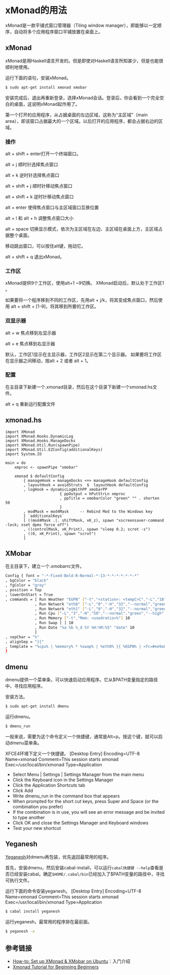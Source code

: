 # xMonad的用法

xMonad是一款平铺式窗口管理器（Tiling window manager），即能够以一定顺序，自动将多个应用程序窗口平铺放置在桌面上。

## xMonad

xMonad是用Haskell语言开发的。但是即使对Haskell语言所知甚少，但是也能很顺利地使用。

运行下面的语句，安装xMonad。

```bash
$ sudo apt-get install xmonad xmobar
```

安装完成后，退出再重新登录，选择xMonad会话。登录后，你会看到一个完全空白的桌面，这说明xMonad起作用了。

第一个打开的应用程序，从占据桌面的左边区域，这称为“主区域”（main area），即该窗口占据最大的一个区域。以后打开的应用程序，都会占据右边的区域。
 
### 操作
 
alt + shift + enter打开一个终端窗口。

alt + j 顺时针选择焦点窗口

alt + k 逆时针选择焦点窗口

alt + shift + j 顺时针移动焦点窗口

alt + shift + k 逆时针移动焦点窗口

 alt + enter 使得焦点窗口与主区域窗口互换位置

alt + l 和 alt + h 调整焦点窗口大小

alt + space 切换显示模式，依次为主区域在左边、主区域在桌面上方，主区域占据整个桌面。

移动跳出窗口，可以按住alt键，拖动它。

alt + shift + q  退出xMonad。

### 工作区

xMonad提供9个工作区，使用alt+1 ~9切换。 XMonad启动后，默认处于工作区1  。

如果要将一个程序移到不同的工作区，先用alt + j/k，将其变成焦点窗口，然后使用 alt + shift + [1-9]，将其移到所要的工作区。

### 双显示器

alt + w 焦点移到左显示器

alt + e 焦点移到右显示器

默认，工作区1显示在主显示器，工作区2显示在第二个显示器。 如果要将工作区在显示器之间移动，按alt + 2 或者 alt + 1。

### 配置

在主目录下新建一个.xmonad目录，然后在这个目录下新建一个xmonad.hs文件。

alt + q 重新运行配置文件

## xmonad.hs

```
import XMonad
import XMonad.Hooks.DynamicLog
import XMonad.Hooks.ManageDocks
import XMonad.Util.Run(spawnPipe)
import XMonad.Util.EZConfig(additionalKeys)
import System.IO

main = do
    xmproc <- spawnPipe "xmobar"

    xmonad $ defaultConfig
        { manageHook = manageDocks <+> manageHook defaultConfig
        , layoutHook = avoidStruts  $  layoutHook defaultConfig
        , logHook = dynamicLogWithPP xmobarPP
                        { ppOutput = hPutStrLn xmproc
                        , ppTitle = xmobarColor "green" "" . shorten 50
                        }
        , modMask = mod4Mask     -- Rebind Mod to the Windows key
        } `additionalKeys`
        [ ((mod4Mask .|. shiftMask, xK_z), spawn "xscreensaver-command -lock; xset dpms force off")
        , ((controlMask, xK_Print), spawn "sleep 0.2; scrot -s")
        , ((0, xK_Print), spawn "scrot")
        ]
```

## XMobar

在主目录下，建立一个.xmobarrc文件。

```bash
Config { font = "-*-Fixed-Bold-R-Normal-*-13-*-*-*-*-*-*-*"
, bgColor = "black"
, fgColor = "grey"
, position = Top
, lowerOnStart = True
, commands = [ Run Weather "EGPN" ["-t","<station>: <tempC>C","-L","18","-H","25","--normal","green","--high","red","--low","lightblue"] 36000
             , Run Network "eth0" ["-L","0","-H","32","--normal","green","--high","red"] 10
             , Run Network "eth1" ["-L","0","-H","32","--normal","green","--high","red"] 10
             , Run Cpu ["-L","3","-H","50","--normal","green","--high","red"] 10
             , Run Memory ["-t","Mem: <usedratio>%"] 10
             , Run Swap [ ] 10
             , Run Date "%a %b %_d %Y %H:%M:%S" "date" 10
             ]
, sepChar = "%"
, alignSep = "}{"
, template = "%cpu% | %memory% * %swap% | %eth0% }{ %EGPN% | <fc=#ee9a00>%date%</fc>"
}
```

## dmenu

dmenu提供一个菜单条，可以快速启动应用程序。它从$PATH变量指定的路径中，寻找应用程序。

安装方法。

```bash
$ sudo apt-get install dmenu
```

运行dmenu。

```bash
$ dmenu_run
```

一般来说，需要为这个命令定义一个快捷键，通常是Alt+p。按这个键，就可以启动dmenu菜单条。

XFCE4环境下定义一个快捷键。   [Desktop Entry]
   Encoding=UTF-8
   Name=xmonad
   Comment=This session starts xmonad
   Exec=/usr/local/bin/xmonad
   Type=Application

- Select Menu | Settings | Settings Manager from the main menu
- Click the Keyboard icon in the Settings Manager
- Click the Application Shortcuts tab
- Click Add
- Write dmenu_run in the command box that appears
- When prompted for the short cut keys, press Super and Space (or the combination you prefer)
- If the combination is in use, you will see an error message and be invited to type another
- Click OK and close the Settings Manager and Keyboard windows
- Test your new shortcut

## Yeganesh

[Yeganesh](http://dmwit.com/yeganesh/)对dmenu再包装，优先返回最常用的程序。

首先，安装dmenu，然后安装cabal-install，可以运行`cabal快捷键 --help`查看是否已经安装cabal。确定`$HOME/.cabal/bin`已经加入了$PATH变量的路径中，寻找可执行文件。

运行下面的命令安装yeganesh。
   [Desktop Entry]
   Encoding=UTF-8
   Name=xmonad
   Comment=This session starts xmonad
   Exec=/usr/local/bin/xmonad
   Type=Application
```bash
$ cabal install yeganesh
``` 

运行yeganesh，最常用的程序排在最前面。

```bash
$ yeganesh -x 
```

## 参考链接

- [How-to: Set up XMonad & XMobar on Ubuntu](http://www.huntlycameron.co.uk/2010/11/how-to-set-up-xmonad-xmobar-ubuntu/)：入门介绍
- [Xmonad Tutorial for Beginning Beginners](http://beginners-guide-to-xmonad.readthedocs.org/en/latest/configure_xmobar.html)
